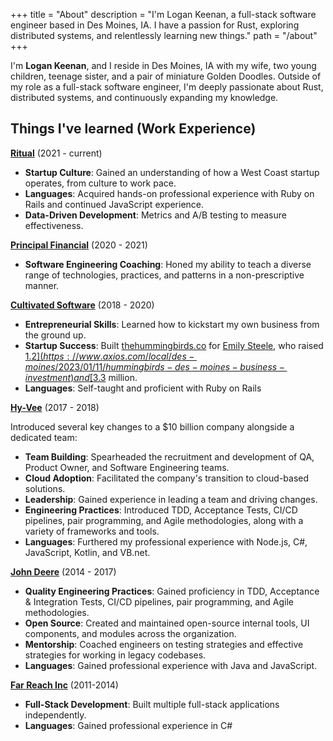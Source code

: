 +++
title = "About"
description = "I'm Logan Keenan, a full-stack software engineer based in Des Moines, IA. I have a passion for Rust, exploring distributed systems, and relentlessly learning new things."
path = "/about"
+++

I'm **Logan Keenan**, and I reside in Des Moines, IA with my wife, two young children, teenage sister, and a pair of
miniature Golden Doodles. Outside of my role as a full-stack software engineer, I'm deeply passionate about Rust,
distributed systems, and continuously expanding my knowledge.

## Things I've learned (Work Experience)

**[Ritual](https://ritual.com/)** (2021 - current)

* **Startup Culture**: Gained an understanding of how a West Coast startup operates, from culture to work pace.
* **Languages**: Acquired hands-on professional experience with Ruby on Rails and continued JavaScript experience.
* **Data-Driven Development**: Metrics and A/B testing to measure effectiveness.

**[Principal Financial](https://www.principal.com/)** (2020 - 2021)

* **Software Engineering Coaching**: Honed my ability to teach a diverse range of technologies, practices, and patterns
  in a non-prescriptive manner.

**[Cultivated Software](https://cultivatedsoftware.com/)** (2018 - 2020)

* **Entrepreneurial Skills**: Learned how to kickstart my own business from the ground up.
* **Startup Success**: Built [thehummingbirds.co](https://www.thehummingbirds.co/)
  for [Emily Steele](https://www.emilyasteele.com/), who
  raised [$1.2](https://www.axios.com/local/des-moines/2023/01/11/hummingbirds-des-moines-business-investment) and [$3.3](https://www.thehummingbirds.co/blog/seed-round-announcement)
  million.
* **Languages**: Self-taught and proficient with Ruby on Rails

**[Hy-Vee](https://www.hy-vee.com/)** (2017 - 2018)

Introduced several key changes to a $10 billion company alongside a dedicated team:

* **Team Building**: Spearheaded the recruitment and development of QA, Product Owner, and Software Engineering teams.
* **Cloud Adoption**: Facilitated the company's transition to cloud-based solutions.
* **Leadership**: Gained experience in leading a team and driving changes.
* **Engineering Practices**: Introduced TDD, Acceptance Tests, CI/CD pipelines, pair programming, and Agile
  methodologies, along with a variety of frameworks and tools.
* **Languages**: Furthered my professional experience with Node.js, C#, JavaScript, Kotlin, and VB.net.

**[John Deere](https://www.deere.com/en/our-company/john-deere-careers/work-here/isg/)** (2014 - 2017)

* **Quality Engineering Practices**: Gained proficiency in TDD, Acceptance & Integration Tests, CI/CD pipelines, pair
  programming, and Agile methodologies.
* **Open Source**: Created and maintained open-source internal tools, UI components, and modules across the
  organization.
* **Mentorship**: Coached engineers on testing strategies and effective strategies for working in legacy codebases.
* **Languages**: Gained professional experience with Java and JavaScript.

**[Far Reach Inc](https://www.farreachinc.com/)** (2011-2014)

* **Full-Stack Development**: Built multiple full-stack applications independently.
* **Languages**: Gained professional experience in C#
